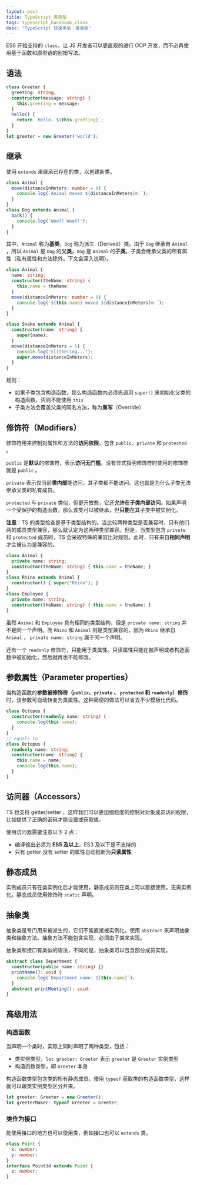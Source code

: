 ```yaml
---
layout: post
title: TypeScript 类类型
tags: typescript,handbook,class
desc: "TypeScript 快速手册：类类型"
---
```


ES6 开始支持的 `class`，让 JS 开发者可以更直观的进行 OOP 开发，而不必再使用基于函数和原型链的别扭写法。

## 语法

```ts
class Greeter {
  greeting: string;
  constructor(message: string) {
    this.greeting = message;
  }
  hello() {
    return `Hello, ${this.greeting}`;
  }
}
let greeter = new Greeter('world');
```

## 继承

使用 `extends` 来继承已存在的类，以创建新类。

```ts
class Animal {
  move(distanceInMeters: number = 0) {
    console.log(`Animal moved ${distanceInMeters}m.`);
  }
}
class Dog extends Animal {
  bark() {
    console.log('Woof! Woof!');
  }
}
```

其中，`Animal` 称为**基类**，`Dog` 称为派生（Derived）类。由于 `Dog` 继承自 `Animal` ，所以 `Animal` 是 `Dog` 的**父类**，`Dog` 是 `Animal` 的**子类**。子类会继承父类的所有属性（私有属性和方法除外，下文会深入说明）。

```ts
class Animal {
  name: string;
  constructor(theName: string) {
    this.name = theName;
  }
  move(distanceInMeters: number = 0) {
    console.log(`${this.name} moved ${distanceInMeters}m.`);
  }
}

class Snake extends Animal {
  constructor(name: string) {
    super(name);
  }
  move(distanceInMeters = 5) {
    console.log("Slithering...");
    super.move(distanceInMeters);
  }
}
```

规则：

* 如果子类包含构造函数，那么构造函数内必须先调用 `super()` 来初始化父类的构造函数，否则不能使用 `this`
* 子类方法会覆盖父类的同名方法，称为**重写**（Override）

## 修饰符（Modifiers）

修饰符用来控制对属性和方法的**访问权限**，包含 `public`、`private` 和 `protected` 。

`public` 是**默认**的修饰符，表示**访问无门槛**。没有显式指明修饰符时使用的修饰符就是 `public` 。

`private` 表示仅当前**类内部**能访问，其子类都不能访问。这也就是为什么子类无法继承父类的私有成员。

`protected` 与 `private` 类似，但更开放些，它还**允许在子类内部访问**。如果声明一个受保护的构造函数，那么该类可以被继承，但**只能**在其子类中被实例化。

**注意**：TS 的类型检查是基于类型结构的。当比较两种类型是否兼容时，只有他们两的成员类型兼容，那么就认定为这两种类型兼容。但是，当类型包含 `private` 和 `protected` 成员时，TS 会采取特殊的兼容比对规则。此时，只有来自**相同声明**才会被认为是兼容的。

```ts
class Animal {
  private name: string;
  constructor(theName: string) { this.name = theName; }
}
class Rhino extends Animal {
  constructor() { super("Rhino"); }
}
class Employee {
  private name: string;
  constructor(theName: string) { this.name = theName; }
}
```

虽然 `Animal` 和 `Employee` 具有相同的类型结构，但是 `private name: string` 并不是同一个声明。而 `Rhino` 和 `Animal` 则是类型兼容的，因为 `Rhino` 继承自 `Animal` ， `private name: string` 属于同一个声明。

还有一个 `readonly` 修饰符，只能用于类属性。只读属性只能在被声明或者构造函数中被初始化，然后就再也不能修改。

## 参数属性（Parameter properties）

当构造函数的**参数被修饰符（`public`、`private` 、 `protected` 和 `readonly`）修饰**时，该参数可自动转变为类属性。这种简便的做法可以省去不少模板化代码。

```ts
class Octopus {
  constructor(readonly name: string) {
    console.log(this.name);
  }
}
// equals to
class Octopus {
  readonly name: string;
  constructor(name: string) {
    this.name = name;
    console.log(this.name);
  }
}
```

## 访问器（Accessors）

TS 也支持 getter/setter ，这样我们可以更加细粒度的控制对对象成员访问权限，比如提供了正确的密码才能设置或获取值。

使用访问器需要注意以下 2 点：

* 编译输出必须为 **ES5 及以上**，ES3 及以下是不支持的
* 只有 getter 没有 setter 的属性自动推断为**只读属性**

## 静态成员

实例成员只有在类实例化后才能使用，静态成员则在类上可以直接使用，无需实例化。静态成员使用修饰符 `static` 声明。

## 抽象类

抽象类是专门用来被派生的，它们不能直接被实例化。使用 `abstract` 来声明抽象类和抽象方法。抽象方法不能包含实现，必须由子类来实现。

抽象类和接口有类似的语法，不同的是，抽象类可以包含部分成员实现。

```ts
abstract class Department {
  constructor(public name: string) {}
  printName(): void {
    console.log(`Department name: ${this.name}`);
  }
  abstract printMeeting(): void;
}
```

## 高级用法

### 构造函数

当声明一个类时，实际上同时声明了两种类型，包括：

* 类实例类型，`let greeter: Greeter` 表示 `greeter` 是 `Greeter` 实例类型
* 构造函数类型，即 `Greeter` 本身

构造函数类型包含类的所有静态成员。使用 `typeof` 获取类的构造函数类型，这样就可以跟类实例类型区分开来。

```ts
let greeter: Greeter = new Greeter();
let greeterMaker: typeof Greeter = Greeter;
```

### 类作为接口

能使用接口的地方也可以使用类，例如接口也可以 `extends` 类。

```ts
class Point {
  x: number;
  y: number;
}
interface Point3d extends Point {
  z: number;
}
```